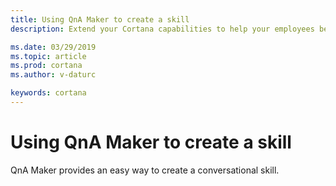 ```yaml
---
title: Using QnA Maker to create a skill
description: Extend your Cortana capabilities to help your employees be more productive. 

ms.date: 03/29/2019
ms.topic: article
ms.prod: cortana
ms.author: v-daturc

keywords: cortana
---  
```


# Using QnA Maker to create a skill  

QnA Maker provides an easy way to create a conversational skill.